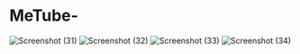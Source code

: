 # MeTube-
![Screenshot (31)](https://github.com/TerranceFinleyZ/MeTube-/assets/112042894/96a996ea-03fa-4527-a65d-5859eb8d8203)
![Screenshot (32)](https://github.com/TerranceFinleyZ/MeTube-/assets/112042894/208e519a-3369-46dd-8d1f-bb2758631166)
![Screenshot (33)](https://github.com/TerranceFinleyZ/MeTube-/assets/112042894/1bc05763-0afe-4051-928f-177ca7580eb7)
![Screenshot (34)](https://github.com/TerranceFinleyZ/MeTube-/assets/112042894/461f037d-8b8e-44eb-b8f4-7dcf97a6c6cc)
